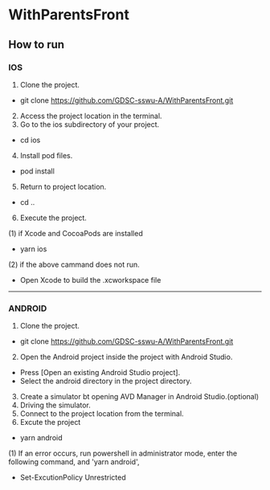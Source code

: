 # WithParentsFront
## How to run

### IOS
1. Clone the project.
- git clone https://github.com/GDSC-sswu-A/WithParentsFront.git
2. Access the project location in the terminal.
3. Go to the ios subdirectory of your project.
- cd ios
4. Install pod files.
- pod install
5. Return to project location.
- cd ..
6. Execute the project.

(1) if Xcode and CocoaPods are installed
- yarn ios

(2) if the above cammand does not run.
- Open Xcode to build the .xcworkspace file

---
### ANDROID
1. Clone the project.
- git clone https://github.com/GDSC-sswu-A/WithParentsFront.git
2. Open the Android project inside the project with Android Studio.
- Press [Open an existing Android Studio project].
- Select the android directory in the project directory.
3. Create a simulator bt opening AVD Manager in Android Studio.(optional)
4. Driving the simulator.
5. Connect to the project location from the terminal.
6. Excute the project
- yarn android

(1) If an error occurs, run powershell in administrator mode, enter the following command, and 'yarn android',
- Set-ExcutionPolicy Unrestricted
